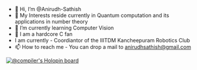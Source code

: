 - 👋 Hi, I’m @Anirudh-Sathish
- 👀 My Interests reside currently in Quantum computation and its applications in number theory 
- 🌱 I’m currently learning Computer Vision 
- 💞️ I am a hardcore C fan 
- I am currently - Coordiantor of the IIITDM Kancheepuram Robotics Club
- 📫 How to reach me - You can drop a mail to anirudhsathish@gmail.com

[![@compiler's Holopin board](https://holopin.me/compiler)](https://holopin.io/@compiler)

<!---
Anirudh-Sathish/Anirudh-Sathish is a ✨ special ✨ repository because its `README.md` (this file) appears on your GitHub profile.
You can click the Preview link to take a look at your changes.
--->
